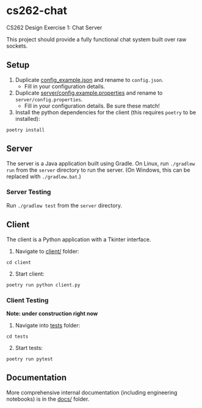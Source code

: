 # cs262-chat

CS262 Design Exercise 1: Chat Server

This project should provide a fully functional chat system built over raw sockets.

## Setup

1. Duplicate [config_example.json](config_example.json) and rename to `config.json`.
   - Fill in your configuration details.
2. Duplicate [server/config.example.properties](server/config.example.properties) and rename to `server/config.properties`.
   - Fill in your configuration details. Be sure these match!
3. Install the python dependencies for the client (this requires `poetry` to be installed):

```
poetry install
```

## Server

The server is a Java application built using Gradle. On Linux, run `./gradlew run` from the `server` directory to run the server. (On Windows, this can be replaced with `./gradlew.bat`.)

### Server Testing

Run `./gradlew test` from the `server` directory.

## Client

The client is a Python application with a Tkinter interface.

1. Navigate to [client/](client/) folder:

```
cd client
```

2. Start client:

```
poetry run python client.py
```

### Client Testing

**Note: under construction right now**

1. Navigate into [tests](tests) folder:

```
cd tests
```

2. Start tests:

```
poetry run pytest
```

## Documentation

More comprehensive internal documentation (including engineering notebooks) is in the [docs/](docs/) folder.
